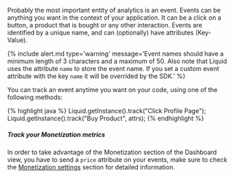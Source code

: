 
Probably the most important entity of analytics is an event. Events can be anything you want in the context of your application. It can be a click on a button, a product that is bought or any other interaction. Events are identified by a unique name, and can (optionally) have attributes (Key-Value).

{% include alert.md type='warning' message='Event names should have a minimum length of 3 characters and a maximum of 50. Also note that Liquid uses the attribute `name` to store the event name. If you set a custom event attribute with the key `name` it will be overrided by the SDK.' %}

You can track an event anytime you want on your code, using one of the following methods:

{% highlight java %}
Liquid.getInstance().track("Click Profile Page");
Liquid.getInstance().track("Buy Product", attrs);
{% endhighlight %}

##### Track your Monetization metrics

In order to take advantage of the Monetization section of the Dashboard view, you have to send a `price` attribute on your events, make sure to check the [Monetization settings](#monetization-settings) section for detailed information.
